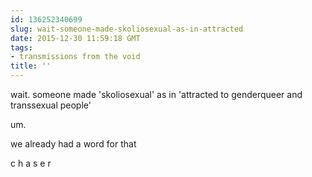 ```yaml
---
id: 136252340699
slug: wait-someone-made-skoliosexual-as-in-attracted
date: 2015-12-30 11:59:18 GMT
tags:
- transmissions from the void
title: ''
---
```


wait. someone made 'skoliosexual' as in 'attracted to genderqueer and transsexual people'

um.

we already had a word for that

c h a s e r